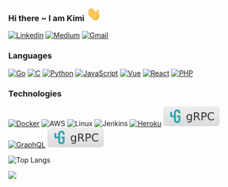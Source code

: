 ### Hi there ~ I am Kimi  <img src="https://raw.githubusercontent.com/kimi0230/kimi0230/master/gifs/Hi.gif" width="30px"> 


[![Linkedin](https://img.shields.io/badge/-LinkedIn-0A66C2?style=flat&logo=Linkedin&labelColor=0A66C2&logoColor=white&link=https://www.linkedin.com/in/kimi-tsai-354952111/)](https://www.linkedin.com/in/kimi-tsai-354952111/) [![Medium](https://img.shields.io/badge/-Medium-black?style=flat&labelColor=black&logo=medium&logoColor=white&link=https://www.linkedin.com/in/kimi-tsai-354952111/)](https://medium.com/@kimi0230) [![Gmail](https://img.shields.io/badge/-Gmail-red?style=flat&logo=gmail&labelColor=red&logoColor=white&link=mailto:kimi0230@gmail.com)](mailto:kimi0230@gmail.com)

### Languages
[![Go](https://img.shields.io/badge/-Go-04acd7?style=flat&logo=go&logoColor=white&logoWidth=14&labelColor=04acd7)](https://github.com/kimi0230?tab=repositories&q=&type=&language=Go) [![C](https://img.shields.io/badge/-C-A8B9CC?style=flat&logo=C&logoColor=white&labelColor=A8B9CC)](https://github.com/kimi0230?tab=repositories&q=&type=&language=C) [![Python](https://img.shields.io/badge/-Python-3776AB?style=flat&logo=python&logoColor=white&labelColor=3776AB)](https://github.com/kimi0230?tab=repositories&q=&type=&language=python) [![JavaScript](https://img.shields.io/badge/-JavaScript-black?style=flat&logo=JavaScript&logoColor=black&labelColor=F7DF1E)](https://github.com/kimi0230?tab=repositories&q=&type=&language=JavaScript) [![Vue](https://img.shields.io/badge/-Vue-4FC08D?style=flat&logo=vue.js&logoColor=white&labelColor=4FC08D)](https://github.com/kimi0230?tab=repositories&q=&type=&language=Vue) [![React](https://img.shields.io/badge/-React-61DAFB?style=flat&logo=React&logoColor=white&labelColor=#61DAFB)](https://github.com/kimi0230?tab=repositories&q=react&type=source&language=) [![PHP](https://img.shields.io/badge/-PHP-777BB4?style=flat&logo=PHP&logoColor=white&labelColor=777BB4)](https://github.com/kimi0230?tab=repositories&q=&type=&language=PHP) 
### Technologies
[![Docker](https://img.shields.io/badge/-Docker-2496ED?style=flat&logo=docker&logoColor=white&labelColor=2496ED)](https://github.com/kimi0230?tab=repositories&q=&type=&language=Dockerfile)  ![AWS](https://img.shields.io/badge/-AWS-232F3E?style=flat&logo=Amazon-AWS&logoColor=white&labelColor=232F3E) ![Linux](https://img.shields.io/badge/-Linux-FCC624?style=flat&logo=Linux&logoColor=black&labelColor=FCC624) ![Jenkins](https://img.shields.io/badge/-Jenkins-D24939?style=flat&logo=Jenkins&logoColor=black&labelColor=D24939) [![Heroku](https://img.shields.io/badge/-Heroku-9E7CC1?style=flat&logo=Heroku&logoColor=white&labelColor=9E7CC1)](https://github.com/kimi0230?tab=repositories&q=heroku&type=source&language=) [![gRPC](./-gRPC-F4F4F4.svg)](https://github.com/kimi0230?tab=repositories&q=gRPC&type=&language=) [![GraphQL](https://img.shields.io/badge/-GraphQL-61DAFB?style=flat&logo=GraphQL&logoColor=white&labelColor=##E10098)](https://github.com/kimi0230?tab=repositories&q=GraphQL&type=source&language=) [![gRPC](./-gRPC-F4F4F4.svg)](https://github.com/kimi0230?tab=repositories&q=gRPC&type=&language=)

![Top Langs](https://github-readme-stats.vercel.app/api/top-langs/?username=kimi0230&layout=compact)

![](https://visitor-badge.glitch.me/badge?page_id=kimi0230)
<!--
**kimi0230/kimi0230** is a ✨ _special_ ✨ repository because its `README.md` (this file) appears on your GitHub profile.

Here are some ideas to get you started:

- 🔭 I’m currently working on ...
- 🌱 I’m currently learning ...
- 👯 I’m looking to collaborate on ...
- 🤔 I’m looking for help with ...
- 💬 Ask me about ...
- 📫 How to reach me: ...
- 😄 Pronouns: ...
- ⚡ Fun fact: ...

https://img.shields.io
https://simpleicons.org/
https://github.com/anuraghazra/github-readme-stats
https://profilinator.rishav.dev/
https://b64.io/
https://stackoverflow.com/questions/38985050/how-do-i-use-the-logo-option-in-shields-io-badges
-->
